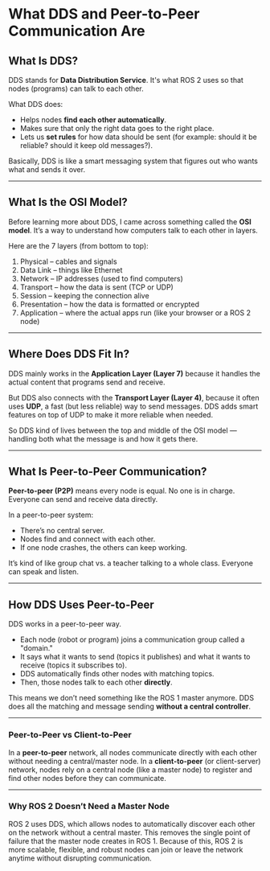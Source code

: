 # What DDS and Peer-to-Peer Communication Are



## What Is DDS?

DDS stands for **Data Distribution Service**. It's what ROS 2 uses so that nodes (programs) can talk to each other.

What DDS does:
- Helps nodes **find each other automatically**.
- Makes sure that only the right data goes to the right place.
- Lets us **set rules** for how data should be sent (for example: should it be reliable? should it keep old messages?).

Basically, DDS is like a smart messaging system that figures out who wants what and sends it over.

---

## What Is the OSI Model?

Before learning more about DDS, I came across something called the **OSI model**. It’s a way to understand how computers talk to each other in layers.

Here are the 7 layers (from bottom to top):

1. Physical – cables and signals  
2. Data Link – things like Ethernet  
3. Network – IP addresses (used to find computers)  
4. Transport – how the data is sent (TCP or UDP)  
5. Session – keeping the connection alive  
6. Presentation – how the data is formatted or encrypted  
7. Application – where the actual apps run (like your browser or a ROS 2 node)

---

## Where Does DDS Fit In?

DDS mainly works in the **Application Layer (Layer 7)** because it handles the actual content that programs send and receive.

But DDS also connects with the **Transport Layer (Layer 4)**, because it often uses **UDP**, a fast (but less reliable) way to send messages. DDS adds smart features on top of UDP to make it more reliable when needed.

So DDS kind of lives between the top and middle of the OSI model — handling both what the message is and how it gets there.

---

## What Is Peer-to-Peer Communication?

**Peer-to-peer (P2P)** means every node is equal. No one is in charge. Everyone can send and receive data directly.

In a peer-to-peer system:
- There’s no central server.
- Nodes find and connect with each other.
- If one node crashes, the others can keep working.

It’s kind of like group chat vs. a teacher talking to a whole class. Everyone can speak and listen.

---

## How DDS Uses Peer-to-Peer

DDS works in a peer-to-peer way.

- Each node (robot or program) joins a communication group called a "domain."
- It says what it wants to send (topics it publishes) and what it wants to receive (topics it subscribes to).
- DDS automatically finds other nodes with matching topics.
- Then, those nodes talk to each other **directly**.

This means we don’t need something like the ROS 1 master anymore. DDS does all the matching and message sending **without a central controller**.

---
### Peer-to-Peer vs Client-to-Peer

In a **peer-to-peer** network, all nodes communicate directly with each other without needing a central/master node. In a **client-to-peer** (or client-server) network, nodes rely on a central node (like a master node) to register and find other nodes before they can communicate.

---

### Why ROS 2 Doesn’t Need a Master Node

ROS 2 uses DDS, which allows nodes to automatically discover each other on the network without a central master. This removes the single point of failure that the master node creates in ROS 1. Because of this, ROS 2 is more scalable, flexible, and robust nodes can join or leave the network anytime without disrupting communication.


